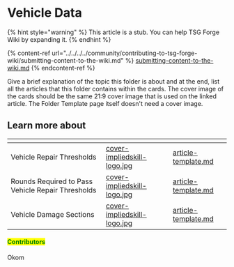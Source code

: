 # Vehicle Data

{% hint style="warning" %}
This article is a stub. You can help TSG Forge Wiki by expanding it.
{% endhint %}

{% content-ref url="../../../../community/contributing-to-tsg-forge-wiki/submitting-content-to-the-wiki.md" %}
[submitting-content-to-the-wiki.md](../../../../community/contributing-to-tsg-forge-wiki/submitting-content-to-the-wiki.md)
{% endcontent-ref %}



Give a brief explanation of the topic this folder is about and at the end, list all the articles that this folder contains within the cards. The cover image of the cards should be the same 21:9 cover image that is used on the linked article. The Folder Template page itself doesn't need a cover image.



## Learn more about

<table data-view="cards"><thead><tr><th></th><th data-hidden data-card-cover data-type="files"></th><th data-hidden data-card-target data-type="content-ref"></th></tr></thead><tbody><tr><td>Vehicle Repair Thresholds</td><td><a href="../../../../.gitbook/assets/cover-impliedskill-logo.jpg">cover-impliedskill-logo.jpg</a></td><td><a href="../../../../community/contributing-to-tsg-forge-wiki/folder-template/article-template.md">article-template.md</a></td></tr><tr><td>Rounds Required to Pass Vehicle Repair Thresholds</td><td><a href="../../../../.gitbook/assets/cover-impliedskill-logo.jpg">cover-impliedskill-logo.jpg</a></td><td><a href="../../../../community/contributing-to-tsg-forge-wiki/folder-template/article-template.md">article-template.md</a></td></tr><tr><td>Vehicle Damage Sections</td><td><a href="../../../../.gitbook/assets/cover-impliedskill-logo.jpg">cover-impliedskill-logo.jpg</a></td><td><a href="../../../../community/contributing-to-tsg-forge-wiki/folder-template/article-template.md">article-template.md</a></td></tr></tbody></table>



#### <mark style="color:green;">Contributors</mark>

Okom
